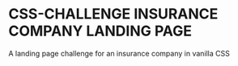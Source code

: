 # CSS-CHALLENGE INSURANCE COMPANY LANDING PAGE
A landing page challenge for an insurance company in vanilla CSS 


